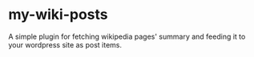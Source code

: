 # my-wiki-posts
A simple plugin for fetching wikipedia pages' summary and feeding it to your wordpress site as post items.
